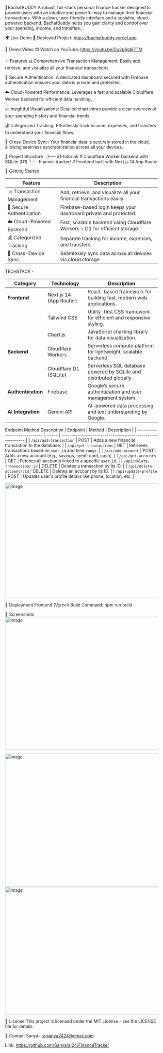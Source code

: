 🧾BachatBUDDY
A robust, full-stack personal finance tracker designed to provide users with an intuitive and powerful way to manage their financial transactions. With a clean, user-friendly interface and a scalable, cloud-powered backend, BachatBuddy helps you gain clarity and control over your spending, income, and transfers.
:

🌍 Live Demo
🔗 Deployed Project:  https://bachatbuddy.vercel.app

🎥 Demo Video
📺 Watch on YouTube: https://youtu.be/Du2p6g6i7TM



✨ Features
📊 Comprehensive Transaction Management: Easily add, retrieve, and visualize all your financial transactions.

🔐 Secure Authentication: A dedicated dashboard secured with Firebase authentication ensures your data is private and protected.

☁️ Cloud-Powered Performance: Leverages a fast and scalable Cloudflare Worker backend for efficient data handling.

📈 Insightful Visualizations: Detailed chart views provide a clear overview of your spending history and financial trends.

💰 Categorized Tracking: Effortlessly track income, expenses, and transfers to understand your financial flows.

🔄 Cross-Device Sync: Your financial data is securely stored in the cloud, allowing seamless synchronization across all your devices.

📁 Project Structure
.
├── d1-tutorial/          # Cloudflare Worker backend with SQLite (D1)
└── finance-tracker/      # Frontend built with Next.js 14 App Router




🚀 Getting Started

| Feature                      | Description                                                                 |
| ---------------------------- | --------------------------------------------------------------------------- |
| 📊 Transaction Management    | Add, retrieve, and visualize all your financial transactions easily.        |
| 🔐 Secure Authentication     | Firebase-based login keeps your dashboard private and protected.            |
| ☁️ Cloud-Powered Backend     | Fast, scalable backend using Cloudflare Workers + D1 for efficient storage. |
| 💰 Categorized Tracking      | Separate tracking for income, expenses, and transfers.                      |
| 🔄 Cross-Device Sync         | Seamlessly sync data across all devices via cloud storage.                  |

TECHSTACK -

| Category           | Technology              | Description                                                         |
| ------------------ | ----------------------- | ------------------------------------------------------------------- |
| **Frontend**       | Next.js 14 (App Router) | React-based framework for building fast, modern web applications.   |
|                    | Tailwind CSS            | Utility-first CSS framework for efficient and responsive styling.   |
|                    | Chart.js                | JavaScript charting library for data visualization.                 |
| **Backend**        | Cloudflare Workers      | Serverless compute platform for lightweight, scalable backend.      |
|                    | Cloudflare D1 (SQLite)  | Serverless SQL database powered by SQLite and distributed globally. |
| **Authentication** | Firebase                | Google’s secure authentication and user management system.          |
| **AI Integration** | Gemini API              | AI-powered data processing and text understanding by Google.        |



Endpoint	Method	Description
| Endpoint                      | Method | Description                                                 |
| ----------------------------- | ------ | ----------------------------------------------------------- |
| `/api/add-transaction`        | POST   | Adds a new financial transaction to the database.           |
| `/api/get-transactions`       | GET    | Retrieves transactions based on `user_id` and time `range`. |
| `/api/add-account`            | POST   | Adds a new account (e.g., savings, credit card, cash).      |
| `/api/get-accounts`           | GET    | Fetches all accounts linked to a specific `user_id`.        |
| `/api/delete-transaction/:id` | DELETE | Deletes a transaction by its ID.                            |
| `/api/delete-account/:id`     | DELETE | Deletes an account by its ID.                               |
| `/api/update-profile`         | POST   | Updates user's profile details like phone, location, etc.   |

<img width="509" height="379" alt="image" src="https://github.com/user-attachments/assets/275904fb-a132-47e4-90f7-bf09932044d3" />



🚀 Deployment
Frontend (Vercel)
Build Command: npm run build


📸 Screenshots
<img width="937" height="437" alt="image" src="https://github.com/user-attachments/assets/dbcf3246-6a02-47f2-9ad1-2f90457a77dc" />

<img width="940" height="439" alt="image" src="https://github.com/user-attachments/assets/d16bd301-ec9b-4862-a1c6-72cca1308810" />

<img width="916" height="420" alt="image" src="https://github.com/user-attachments/assets/1d338a5a-e746-4188-a2b5-66d910160101" />



📄 License
This project is licensed under the MIT License - see the LICENSE file for details.

📧 Contact
 Sanya- rajsanya2424@gmail.com 

Link: https://github.com/Sanyaraj24/FinanceTracker
